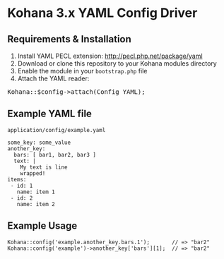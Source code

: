 # Kohana 3.x YAML Config Driver

## Requirements & Installation

1. Install YAML PECL extension: http://pecl.php.net/package/yaml
2. Download or clone this repository to your Kohana modules directory
3. Enable the module in your `bootstrap.php` file
4. Attach the YAML reader:

<pre>
Kohana::$config->attach(Config_YAML);
</pre>

## Example YAML file

`application/config/example.yaml`

	some_key: some_value
	another_key:
	  bars: [ bar1, bar2, bar3 ]
	  text: |
		My text is line
		wrapped!
	items:
	 - id: 1
	   name: item 1
 	 - id: 2
	   name: item 2

## Example Usage

	Kohana::config('example.another_key.bars.1');		// => "bar2"
	Kohana::config('example')->another_key['bars'][1];	// => "bar2"

